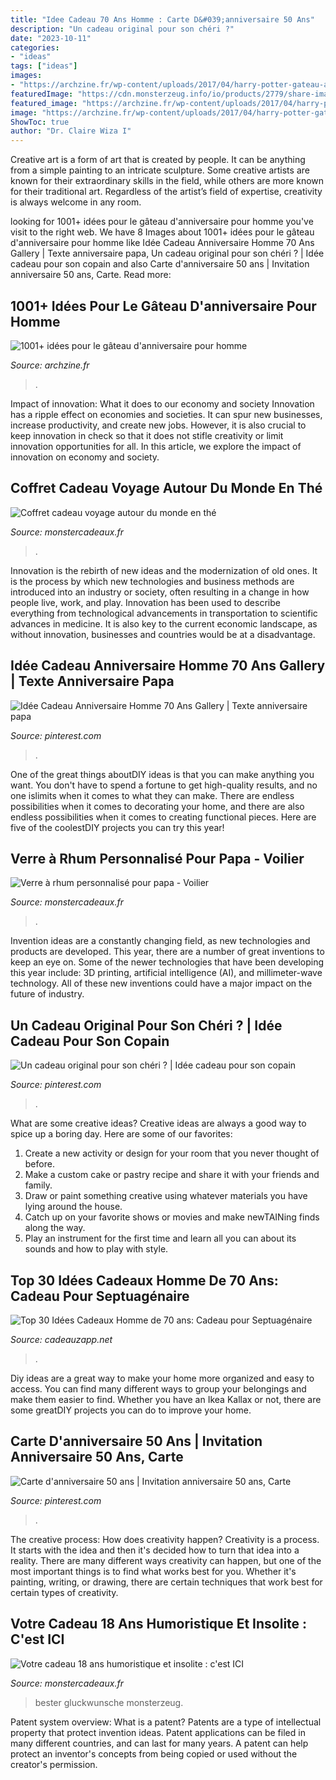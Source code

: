 ```yaml
---
title: "Idee Cadeau 70 Ans Homme : Carte D&#039;anniversaire 50 Ans"
description: "Un cadeau original pour son chéri ?"
date: "2023-10-11"
categories:
- "ideas"
tags: ["ideas"]
images:
- "https://archzine.fr/wp-content/uploads/2017/04/harry-potter-gateau-anniversaire-homme-gateau-pour-homme-moderne.jpg"
featuredImage: "https://cdn.monsterzeug.info/io/products/2779/share-image-2779.jpg?_jq=1613037435"
featured_image: "https://archzine.fr/wp-content/uploads/2017/04/harry-potter-gateau-anniversaire-homme-gateau-pour-homme-moderne.jpg"
image: "https://archzine.fr/wp-content/uploads/2017/04/harry-potter-gateau-anniversaire-homme-gateau-pour-homme-moderne.jpg"
ShowToc: true
author: "Dr. Claire Wiza I"
---
```



Creative art is a form of art that is created by people. It can be anything from a simple painting to an intricate sculpture. Some creative artists are known for their extraordinary skills in the field, while others are more known for their traditional art. Regardless of the artist’s field of expertise, creativity is always welcome in any room.

	

		
looking for 1001+ idées pour le gâteau d&#039;anniversaire pour homme you've visit to the right web. We have 8 Images about 1001+ idées pour le gâteau d&#039;anniversaire pour homme like Idée Cadeau Anniversaire Homme 70 Ans Gallery | Texte anniversaire papa, Un cadeau original pour son chéri ? | Idée cadeau pour son copain and also Carte d&#039;anniversaire 50 ans | Invitation anniversaire 50 ans, Carte. Read more:
		
    
## 1001+ Idées Pour Le Gâteau D&#039;anniversaire Pour Homme

<img loading=lazy src="https://archzine.fr/wp-content/uploads/2017/04/harry-potter-gateau-anniversaire-homme-gateau-pour-homme-moderne.jpg" onerror="this.onerror=null;this.src='https://tse1.mm.bing.net/th?id=OIP.r1PN0NTpps1dtquaUoRUpgHaEp&amp;pid=15.1';" alt="1001+ idées pour le gâteau d&#039;anniversaire pour homme">

_Source: archzine.fr_

>. 

	

Impact of innovation: What it does to our economy and society
Innovation has a ripple effect on economies and societies. It can spur new businesses, increase productivity, and create new jobs. However, it is also crucial to keep innovation in check so that it does not stifle creativity or limit innovation opportunities for all. In this article, we explore the impact of innovation on economy and society.

    
## Coffret Cadeau Voyage Autour Du Monde En Thé

<img loading=lazy src="https://cdn.monsterzeug.info/io/products/2779/share-image-2779.jpg?_jq=1613037435" onerror="this.onerror=null;this.src='https://tse3.mm.bing.net/th?id=OIP.xFemR9-SvoslqPIU8si9YQHaD4&amp;pid=15.1';" alt="Coffret cadeau voyage autour du monde en thé">

_Source: monstercadeaux.fr_

>. 

	

Innovation is the rebirth of new ideas and the modernization of old ones. It is the process by which new technologies and business methods are introduced into an industry or society, often resulting in a change in how people live, work, and play. Innovation has been used to describe everything from technological advancements in transportation to scientific advances in medicine. It is also key to the current economic landscape, as without innovation, businesses and countries would be at a disadvantage.

    
## Idée Cadeau Anniversaire Homme 70 Ans Gallery | Texte Anniversaire Papa

<img loading=lazy src="https://i.pinimg.com/736x/41/0b/19/410b1939915e53577e0d90a69b5fba19.jpg" onerror="this.onerror=null;this.src='https://tse4.mm.bing.net/th?id=OIP.CPJdn42b-6jcIhBgPci74QHaHa&amp;pid=15.1';" alt="Idée Cadeau Anniversaire Homme 70 Ans Gallery | Texte anniversaire papa">

_Source: pinterest.com_

>. 

	

One of the great things aboutDIY ideas is that you can make anything you want. You don't have to spend a fortune to get high-quality results, and no one islimits when it comes to what they can make. There are endless possibilities when it comes to decorating your home, and there are also endless possibilities when it comes to creating functional pieces. Here are five of the coolestDIY projects you can try this year!

    
## Verre à Rhum Personnalisé Pour Papa - Voilier

<img loading=lazy src="https://cdn.monsterzeug.info/io/products/3022/share-image-3022.jpg?_jq=1606470448" onerror="this.onerror=null;this.src='https://tse3.mm.bing.net/th?id=OIP.fvRpf2DYariw-mh3h15J2gHaD3&amp;pid=15.1';" alt="Verre à rhum personnalisé pour papa - Voilier">

_Source: monstercadeaux.fr_

>. 

	

Invention ideas are a constantly changing field, as new technologies and products are developed. This year, there are a number of great inventions to keep an eye on. Some of the newer technologies that have been developing this year include: 3D printing, artificial intelligence (AI), and millimeter-wave technology. All of these new inventions could have a major impact on the future of industry.

    
## Un Cadeau Original Pour Son Chéri ? | Idée Cadeau Pour Son Copain

<img loading=lazy src="https://i.pinimg.com/736x/97/29/de/9729de51057415dde6307f2d0b5fc8ee.jpg" onerror="this.onerror=null;this.src='https://tse4.mm.bing.net/th?id=OIP.6lID29yxopNDfylEyMtu0AHaJ4&amp;pid=15.1';" alt="Un cadeau original pour son chéri ? | Idée cadeau pour son copain">

_Source: pinterest.com_

>. 

	

What are some creative ideas?
Creative ideas are always a good way to spice up a boring day. Here are some of our favorites: 
1. Create a new activity or design for your room that you never thought of before. 
2. Make a custom cake or pastry recipe and share it with your friends and family. 
3. Draw or paint something creative using whatever materials you have lying around the house. 
4. Catch up on your favorite shows or movies and make newTAINing finds along the way. 
5. Play an instrument for the first time and learn all you can about its sounds and how to play with style.

    
## Top 30 Idées Cadeaux Homme De 70 Ans: Cadeau Pour Septuagénaire

<img loading=lazy src="https://m.media-amazon.com/images/I/41XupvLeWgL.jpg" onerror="this.onerror=null;this.src='https://tse4.mm.bing.net/th?id=OIP.0rwM9y6Utq_ghAqAetno7AAAAA&amp;pid=15.1';" alt="Top 30 Idées Cadeaux Homme de 70 ans: Cadeau pour Septuagénaire">

_Source: cadeauzapp.net_

>. 

	

Diy ideas are a great way to make your home more organized and easy to access. You can find many different ways to group your belongings and make them easier to find. Whether you have an Ikea Kallax or not, there are some greatDIY projects you can do to improve your home.

    
## Carte D&#039;anniversaire 50 Ans | Invitation Anniversaire 50 Ans, Carte

<img loading=lazy src="https://i.pinimg.com/originals/9a/7a/46/9a7a46266dd855b39490bd66d1927e1a.jpg" onerror="this.onerror=null;this.src='https://tse4.mm.bing.net/th?id=OIP.nYd_ruezII102h7Re2_FywAAAA&amp;pid=15.1';" alt="Carte d&#039;anniversaire 50 ans | Invitation anniversaire 50 ans, Carte">

_Source: pinterest.com_

>. 

	

The creative process: How does creativity happen?
Creativity is a process. It starts with the idea and then it's decided how to turn that idea into a reality. There are many different ways creativity can happen, but one of the most important things is to find what works best for you. Whether it's painting, writing, or drawing, there are certain techniques that work best for certain types of creativity.

    
## Votre Cadeau 18 Ans Humoristique Et Insolite : C&#039;est ICI

<img loading=lazy src="https://cdn.monsterzeug.info/assets/frontend/img/categories/54.jpg" onerror="this.onerror=null;this.src='https://tse1.mm.bing.net/th?id=OIP.cn9uT-sTSVrcRiFSQ88tHwHaDt&amp;pid=15.1';" alt="Votre cadeau 18 ans humoristique et insolite : c&#039;est ICI">

_Source: monstercadeaux.fr_

>bester gluckwunsche monsterzeug. 

	

Patent system overview: What is a patent?
Patents are a type of intellectual property that protect invention ideas. Patent applications can be filed in many different countries, and can last for many years. A patent can help protect an inventor's concepts from being copied or used without the creator's permission.

